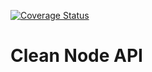 [![Coverage Status](https://coveralls.io/repos/github/josejustino/clean-node-api/badge.svg)](https://coveralls.io/github/josejustino/clean-node-api)

# **Clean Node API**